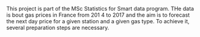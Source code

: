 This project is part of the MSc Statistics for Smart data program. THe data is bout gas prices in France from 201
4 to 2017 and the aim is to forecast the next day price for a given station and a given gas type. 
To achieve it, several preparation steps are necessary.
